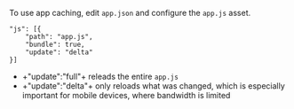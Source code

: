 To use app caching, edit `app.json` and configure the `app.js`
asset.


    "js": [{
        "path": "app.js",
        "bundle": true,
        "update": "delta"
    }]



- +"update":"full"+ releads the entire `app.js` 
- +"update":"delta"+ only reloads what was changed, which is especially important for mobile devices, where bandwidth
is limited



